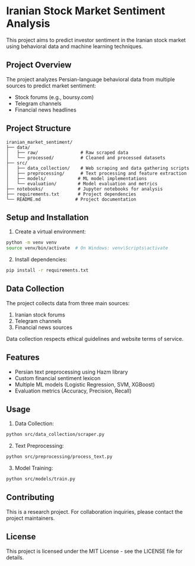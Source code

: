# Iranian Stock Market Sentiment Analysis

This project aims to predict investor sentiment in the Iranian stock market using behavioral data and machine learning techniques.

## Project Overview

The project analyzes Persian-language behavioral data from multiple sources to predict market sentiment:
- Stock forums (e.g., boursy.com)
- Telegram channels
- Financial news headlines

## Project Structure

```
iranian_market_sentiment/
├── data/
│   ├── raw/                # Raw scraped data
│   └── processed/          # Cleaned and processed datasets
├── src/
│   ├── data_collection/    # Web scraping and data gathering scripts
│   ├── preprocessing/      # Text processing and feature extraction
│   ├── models/            # ML model implementations
│   └── evaluation/        # Model evaluation and metrics
├── notebooks/             # Jupyter notebooks for analysis
├── requirements.txt       # Project dependencies
└── README.md             # Project documentation
```

## Setup and Installation

1. Create a virtual environment:
```bash
python -m venv venv
source venv/bin/activate  # On Windows: venv\Scripts\activate
```

2. Install dependencies:
```bash
pip install -r requirements.txt
```

## Data Collection

The project collects data from three main sources:
1. Iranian stock forums
2. Telegram channels
3. Financial news sources

Data collection respects ethical guidelines and website terms of service.

## Features

- Persian text preprocessing using Hazm library
- Custom financial sentiment lexicon
- Multiple ML models (Logistic Regression, SVM, XGBoost)
- Evaluation metrics (Accuracy, Precision, Recall)

## Usage

1. Data Collection:
```bash
python src/data_collection/scraper.py
```

2. Text Preprocessing:
```bash
python src/preprocessing/process_text.py
```

3. Model Training:
```bash
python src/models/train.py
```


## Contributing

This is a research project. For collaboration inquiries, please contact the project maintainers.

## License

This project is licensed under the MIT License - see the LICENSE file for details. 
